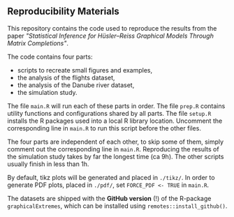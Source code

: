 
## Reproducibility Materials

This repository contains the code used to reproduce the results from the paper
*"Statistical Inference for Hüsler–Reiss Graphical Models Through Matrix Completions"*.

The code contains four parts:

- scripts to recreate small figures and examples,
- the analysis of the flights dataset,
- the analysis of the Danube river dataset,
- the simulation study.

The file `main.R` will run each of these parts in order.
The file `prep.R` contains utility functions and configurations shared by all parts.
The file `setup.R` installs the R packages used into a local R library location.
Uncomment the corresponding line in `main.R` to run this script before the other files.

The four parts are independent of each other, to skip some of them,
simply comment out the corresponding line in `main.R`.
Reproducing the results of the simulation study takes by far the longest time (ca 9h).
The other scripts usually finish in less than 1h.

By default, tikz plots will be generated and placed in `./tikz/`.
In order to generate PDF plots, placed in `./pdf/`, set `FORCE_PDF <- TRUE` in `main.R`.

The datasets are shipped with the **GitHub version** (!) of the R-package `graphicalExtremes`,
which can be installed using `remotes::install_github()`.
